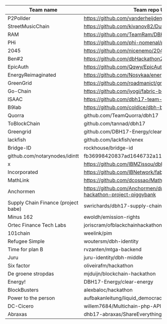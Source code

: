 Team name | Team repo URL | SHA | Score
--- | --- | --- | ---
P2Pollder | https://github.com/vanderheijden86/p2politics | e04bfcf318323136c32c8d762a70fcd731c3db32 | 8
StreetMusicChain | https://github.com/kivanov82/DutchBlockchainHackathon | 8a69cfe4454e01437b4fdcc62091b6902f36c80f | 10
RAM | https://github.com/TeamRam/DBH17 | 2d57bb16720babf20b59419177608fd79eda5bea | 8
PHi | https://github.com/phi-nomenal/phi-nomenal | c9f5ec14abb7a627d9484ca3974675f455caad34 | 10
2045 | https://github.com/nicenemo/2045 | 92ee3fbc66de5db054845e22578689fe241a2b56 | 7
Ben#2 | https://github.com/dbHackathon2017/hackathon | 9849610a71b55ffbdb4bc34ca311e64e4b076c5f | 5
EpicAuth | https://github.com/Qqwy/EpicAuth | 727c0dc682ad61348fc7bce695e583c8deb890da | 10
EnergyReimaginated | https://github.com/Nosykaa/energyBlockchain | 2202785f6b74735936b548c0b9daa415e76330ad | 4
GreenGrid | https://github.com/roadmanict/greengrid | 8576daf474f06530af2cf00d5a27fcc05e549fae | 8
Go-Chain | https://github.com/iyogi/fabric-boilerplate | d3e7973301c9ff0b6982145a863549ef5b610490 | 8
ISAAC | https://github.com/dbh17-team-isaac/fima-prototype.git | f05daeba50563968ae55ddf64e3e6cffb7669f6f | 8
B9lab | https://github.com/coldice/dbh-b9lab-hackathon | 0c507502ced655b60cefc76235e486513aeb83a4 | 10
Quorra | github.com/TeamQuorra/dbh17 | 45f09343ffa032478217c4d0520073639c1207b9 | 7
ToBlockChain | github.com/tannad/dbh17 | 2f8efbfe14e1092804ce9012f0a3fc89e04c0bc3 | 8
Greengrid | github.com/DBH17-Energy/clear-energy | 3993cf374343baba8be851fcdc0b6c6c0570938e | 9
lackfish | github.com/lackfish/enex | db01c8d9977fe99c8b24abfccc1a12959a27a4e6 | 10
Bridge-ID | rockhouse/bridge-id | b234de50ff988028aa5d87e392a78f61a33c6ad8 | 7
 | github.com/notarynodes/idintt | fb36998420837ad1646732a115664beac01443cb | 8
x | https://github.com/IBMZissou/dbh17-zissou | dfdf3125cc917e1017193dc3659639e0e7ebba25 | 8
Incorporated | https://github.com/IBNetwork/fabric-boilerplate | d75622c7d2324e59744552e01806f1525a3cc589 | 6
MathLink | https://github.com/dcossao/MathLink-hackathon | 7fd64a257f05a64ca425c37411c47cad583026bf | 6
Anchormen | https://github.com/Anchormen/dutch-blockchain-hackathon-project-piggybank | 3ae70333d8a96f77ef6b399add9e075c166d0053 | 10
Supply Chain Finance (project babe) | swrichards/dbh17-supply-chain-finance | 629fde10004402f01f44b65bba84f40c1318c994 | 9
Minus 162 | ewoldh/emission-rights | 46c469480e9bc01a0aaa65323ce6864a83857386 | 9
Ortec Finance Tech Labs | joriscram/ofblackchainhackathon | d0e77a41940a8e23854f44609199088e8e499b39 | 8
101chain | weelink/pim | 348758d44e9a787553977da8810c19c57ce82e25 | 8
Refugee Simple | woutersm/dbh-identity | 911491970353c53d3d1b6e73199fae51b7f1e7b7 | 6
Time for plan B | rvzanten/mtga-backend | 4ec075712a467062ad9e5140ff6f9a711c27af6d | 10
Juru | juru-identity/dbh-middle | af3e487c3237e905b3db33efbf3aaf5d6db9a375 | 7
Six factor | oliveirafm/hackathon | 8921c49db0f0f36bca7d260776d0a840798e5954 | 7
De groene stropdas | mjduijn/blockchain-hackathon | af3e487c3237e905b3db33efbf3aaf5d6db9a375 | 10
Energy! | DBH17-Energy/clear-energy | 3993cf374343baba8be851fcdc0b6c6c0570938e | 9
BlockBusters | alexbaloc/hackathon | d8a0ca7edd1af0aa40127d84fa1d274d90c42b92 | 8
Power to the person | aufbakanleitung/liquid_democracy_blockchain | 2938ea73654b91765ec6ab921bf236eefe7c90ea | 9
DC-Cicero | willem7684/Multichain-php-API | 4e5ff0565e01edb04ebafceb860ae922d51afadc | 10
Abraxas | dhb17-abraxas/ShareEverythingWeb | 5fcfb7af4a4d23ac9765e83e6ad730e3ae8aaabe | 7













